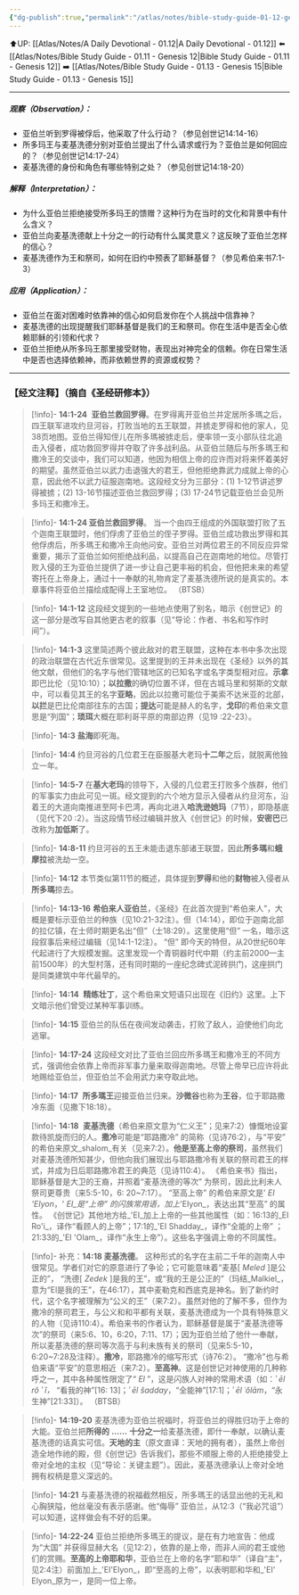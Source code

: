 ```yaml
---
{"dg-publish":true,"permalink":"/atlas/notes/bible-study-guide-01-12-genesis-14/"}
---
```


⬆️UP: [[Atlas/Notes/A Daily Devotional - 01.12\|A Daily Devotional - 01.12]]
⬅️ [[Atlas/Notes/Bible Study Guide - 01.11 - Genesis 12\|Bible Study Guide - 01.11 - Genesis 12]]
➡️ [[Atlas/Notes/Bible Study Guide - 01.13 - Genesis 15\|Bible Study Guide - 01.13 - Genesis 15]]

---
##### 观察（Observation）：

- 亚伯兰听到罗得被俘后，他采取了什么行动？（参见创世记14:14-16）
- 所多玛王与麦基洗德分别对亚伯兰提出了什么请求或行为？亚伯兰是如何回应的？（参见创世记14:17-24）
- 麦基洗德的身份和角色有哪些特别之处？（参见创世记14:18-20）
#####  解释（Interpretation）：

- 为什么亚伯兰拒绝接受所多玛王的馈赠？这种行为在当时的文化和背景中有什么含义？
-  亚伯兰向麦基洗德献上十分之一的行动有什么属灵意义？这反映了亚伯兰怎样的信心？
 - 麦基洗德作为王和祭司，如何在旧约中预表了耶稣基督？（参见希伯来书7:1-3）
#####  应用（Application）：

- 亚伯兰在面对困难时依靠神的信心如何启发你在个人挑战中信靠神？
- 麦基洗德的出现提醒我们耶稣基督是我们的王和祭司。你在生活中是否全心依赖耶稣的引领和代求？
- 亚伯兰拒绝从所多玛王那里接受财物，表现出对神完全的信赖。你在日常生活中是否也选择依赖神，而非依赖世界的资源或权势？

---
### 【经文注释】（摘自《圣经研修本》）

> [!info]- **14:1-24** 
> **亚伯兰救回罗得**。在罗得离开亚伯兰并定居所多瑪之后，四王联军进攻约旦河谷，打败当地的五王联盟，并掳走罗得和他的家人，见38页地图。亚伯兰得知侄儿在所多瑪被掳走后，便率领一支小部队往北追击入侵者，成功救回罗得并夺取了许多战利品。从亚伯兰随后与所多瑪王和撒冷王的交谈中，我们可以知道，他因为相信上帝的应许而对将来怀着美好的期望。虽然亚伯兰以武力击退强大的君王，但他拒绝靠武力成就上帝的心意，因此他不以武力征服迦南地。这段经文分为三部分：(1) 1-12节讲述罗得被掳；(2) 13-16节描述亚伯兰救回罗得；(3) 17-24节记载亚伯兰会见所多玛王和撒冷王。

> [!info]- **14:1-24 亚伯兰救回罗得**。
> 当一个由四王组成的外国联盟打败了五个迦南王联盟时，他们俘虏了亚伯兰的侄子罗得。亚伯兰成功救出罗得和其他俘虏后，所多瑪王和撒冷王向他问安。亚伯兰对两位君王的不同反应异常重要，揭示了亚伯兰如何拒绝战利品，以提高自己在迦南地的地位。尽管打败入侵的王为亚伯兰提供了进一步让自己更丰裕的机会，但他把未来的希望寄托在上帝身上，通过十一奉献的礼物肯定了麦基洗德所说的是真实的。本章事件将亚伯兰描绘成配得上王室地位。 （BTSB）

> [!info]- **14:1-12**
> 这段经文提到的一些地点使用了别名，暗示《创世记》的这一部分是改写自其他更古老的叙事（见“导论：作者、书名和写作时间”）。

> [!info]- **14:1-3**
> 这里简述两个彼此敌对的君王联盟，这种在本书中多次出现的政治联盟在古代近东很常见。这里提到的王并未出现在《圣经》以外的其他文献，但他们的名字与他们管辖地区的已知名字或名字类型相对应。**示拿**即巴比伦（见10:10）；**以拉撒**的确切位置不详，但在古城马里和努斯的文献中，可以看见其王的名字**亚略**，因此以拉撒可能位于美索不达米亚的北部，**以拦**是巴比伦南部往东的古国；**提达**可能是赫人的名字，**戈印**的希伯来文意思是“列国”；**琐珥**大概在耶利哥平原的南部边界（见19 :22-23）。

> [!info]- **14:3** **盐海**即死海。

> [!info]- **14:4**
> 约旦河谷的几位君王在臣服基大老玛**十二年**之后，就脱离他独立一年。

> [!info]- **14:5-7**
> 在**基大老玛**的领导下，入侵的几位君王打败多个族群，他们的军事实力由此可见一斑。经文提到的六个地方显示入侵者从约旦河东，沿着王的大道向南推进至阿卡巴湾，再向北进入**哈洗逊她玛**（7节），即隐基底（见代下20 :2）。当这段情节经过编辑并放入《创世记》的时候，**安密巴**已改称为**加低斯**了。

> [!info]- **14:8-11**
> 约旦河谷的五王未能击退东部诸王联盟，因此**所多瑪**和**蛾摩拉**被洗劫一空。

> [!info]- **14:12**
> 本节类似第11节的概述，具体提到**罗得**和他的**财物**被入侵者从**所多瑪**掠去。

> [!info]- **14:13-16** 
> **希伯来人亚伯兰**，《圣经》在此首次提到“希伯来人”，大概是要标示亚伯兰的种族（见10:21-32注）。但（14:14），即位于迦南北部的拉亿镇，在士师时期更名出“但”（士18:29）。这里使用“但” 一名，暗示这段叙事后来经过编辑（见14:1-12注）。 “但” 即今天的特但，从20世纪60年代起进行了大规模发掘。这里发现一个青铜器时代中期（约主前2000—主前1500年）的大型村落，还有同时期的一座纪念碑式泥砖拱门，这座拱门是同类建筑中年代最早的。

> [!info]- **14:14** 
> **精练壮丁**，这个希伯来文短语只出现在《旧约》这里。上下文暗示他们曾受过某种军事训练。

> [!info]- **14:15**
> 亚伯兰的队伍在夜间发动袭击，打败了敌人，迫使他们向北逃窜。

> [!info]- **14:17-24**
> 这段经文对比了亚伯兰回应所多瑪王和撒冷王的不同方式，强调他会依靠上帝而非军事力量来取得迦南地。尽管上帝早已应许将此地赐给亚伯兰，但亚伯兰不会用武力来夺取此地。

> [!info]- **14:17** 
> **所多瑪王**迎接亚伯兰归来。**沙微谷**也称为**王谷**，位于耶路撒冷东面（见撒下18:18）。

> [!info]- **14:18** 
> **麦基洗德**（希伯来原文意为“仁义王”；见来7:2）慷慨地设宴款待凯旋而归的人。**撒冷**可能是“耶路撒冷” 的简称（见诗76:2），与“平安” 的希伯来原文_shalom_有关（见来7:2）。**他是至高上帝的祭司**，虽然我们对麦基洗德所知甚少，但他向我们展现出与耶路撒冷有关联的祭司君王的样式，并成为日后耶路撒冷君王的典范（见诗110:4）。 《希伯来书》指出，耶稣基督是大卫的王裔，并照着“麦基洗德的等次” 为祭司，因此比利未人祭司更尊贵（来5:5-10，6: 20~7:17）。 “至高上帝” 的希伯来原文是' _EI 'EIyon_，' _EI_是“上帝” 的闪族常用语，加上_'EIyon_，表达出其“至高” 的属性。 《创世记》其他地方给_'EI_加上上帝的一些其他属性（如：16:13的_EI Ro'i_，译作“看顾人的上帝”；17:1的_'EI Shadday_，译作“全能的上帝” ；21:33的_'EI 'OIam_，译作“永生上帝”）。这些名字强调上帝的不同属性。

> [!info]- 补充：**14:18 麦基洗德**。
> 这种形式的名字在主前二千年的迦南人中很常见。学者们对它的原意进行了争论；它可能意味着“麦基[ _Meled_ ]是公正的”， “洗德[ _Zedek_ ]是我的王”，或“我的王是公正的”（玛结_Malkiel_，意为“El是我的王”，在46:17），其中麦勒克和西底克是神名。到了新约时代，这个名字被理解为“公义的王”（来7:2）。虽然对他的了解不多，但作为撒冷的祭司君王，与公义和和平都有关联，麦基洗德成为一个具有特殊意义的人物（见诗110:4）。希伯来书的作者认为，耶稣基督是属于“麦基洗德等次”的祭司（来5:6、10，6:20，7:11、17）；因为亚伯兰给了他什一奉献，所以麦基洗德的祭司等次高于与利未族有关的祭司（见来5:5-10，6:20~7:28及注释）。**撒冷**，耶路撒冷的缩写形式（诗76:2）。 “撒冷”也与希伯来语“平安”的意思相近（来7:2）。**至高神**。这是创世记对神使用的几种称呼之一，其中各种属性限定了“ _El_ ”，这是闪族人对神的常用术语（如：_ʾ ēl rŏ ʾ î，_ “看我的神”[16: 13]；_ʾ ēl šadday_，“全能神”[17:1]；_ʾ ēl ʿôlām_，“永生神”[21:33]）。 （BTSB）

> [!info]- **14:19-20**
> 麦基洗德为亚伯兰祝福时，将亚伯兰的得胜归功于上帝的大能。亚伯兰把**所得的** **……** **十分之一**给麦基洗德，即什一奉献，以确认麦基洗德的话真实可信。**天地的主**（原文直译：天地的拥有者），虽然上帝创造全地作祂的殿，但《创世记》告诉我们，那些不顺服上帝的人拒绝接受上帝对全地的主权（见“导论：关键主题”）。因此，麦基洗德承认上帝对全地拥有权柄是意义深远的。

> [!info]- **14:21**
> 与麦基洗德的祝福截然相反，所多瑪王的话显出他的无礼和心胸狭隘，他丝毫没有表示感谢。他“侮辱” 亚伯兰，从12:3（“我必咒诅”）可以知道，这样做会有不好的后果。

> [!info]- **14:22-24**
> 亚伯兰拒绝所多瑪王的提议，是在有力地宣告：他成为“大国” 并获得显赫大名（见12:2），依靠的是上帝，而非人间的君王或他们的赏赐。**至高的上帝耶和华**，亚伯兰在上帝的名字“耶和华”（译自“主”，见2:4注）前面加上_'EI'Elyon_，即“至高的上帝”，以表明耶和华和_'EI' EIyon_原为一，是同一位上帝。